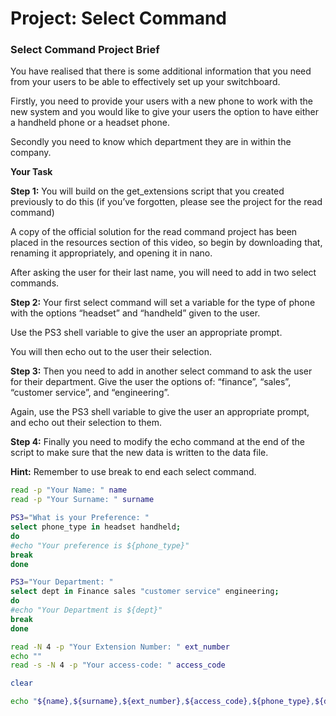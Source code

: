 # Project: Select Command
### Select Command Project Brief

You have realised that there is some additional information that you need from your users to be able to effectively set up your switchboard.

Firstly, you need to provide your users with a new phone to work with the new system and you would like to give your users the option to have either a handheld phone or a headset phone.

Secondly you need to know which department they are in within the company.

**Your Task**

**Step 1:** You will build on the get_extensions script that you created previously to do this (if you’ve forgotten, please see the project for the read command)

A copy of the official solution for the read command project has been placed in the resources section of this video, so begin by downloading that, renaming it appropriately, and opening it in nano.

After asking the user for their last name, you will need to add in two select commands.

**Step 2:** Your first select command will set a variable for the type of phone with the options “headset” and “handheld” given to the user.

Use the PS3 shell variable to give the user an appropriate prompt.

You will then echo out to the user their selection.

**Step 3:** Then you need to add in another select command to ask the user for their department. Give the user the options of: “finance”, “sales”, “customer service”, and “engineering”.

Again, use the PS3 shell variable to give the user an appropriate prompt, and echo out their selection to them.

**Step 4:** Finally you need to modify the echo command at the end of the script to make sure that the new data is written to the data file.

**Hint:** Remember to use break to end each select command.

```bash
read -p "Your Name: " name
read -p "Your Surname: " surname

PS3="What is your Preference: "
select phone_type in headset handheld;
do
#echo "Your preference is ${phone_type}"
break
done

PS3="Your Department: "
select dept in Finance sales "customer service" engineering;
do
#echo "Your Department is ${dept}"
break
done

read -N 4 -p "Your Extension Number: " ext_number
echo ""
read -s -N 4 -p "Your access-code: " access_code

clear

echo "${name},${surname},${ext_number},${access_code},${phone_type},${dept}" >> extension.csv
```